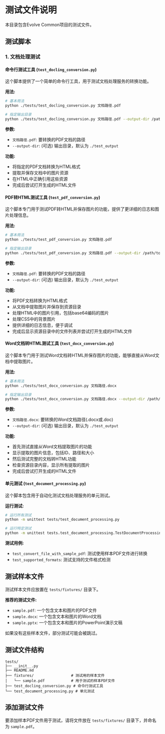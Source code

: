 # 测试文件说明

本目录包含Evolve Common项目的测试文件。

## 测试脚本

### 1. 文档处理测试

#### 命令行测试工具 (`test_docling_conversion.py`)

这个脚本提供了一个简单的命令行工具，用于测试文档处理服务的转换功能。

**用法:**

```bash
# 基本用法
python ./tests/test_docling_conversion.py 文档路径.pdf

# 指定输出目录
python ./tests/test_docling_conversion.py 文档路径.pdf --output-dir /path/to/output
```

**参数:**
- `文档路径.pdf`: 要转换的PDF文档的路径
- `--output-dir`: (可选) 输出目录，默认为 `./test_output`

**功能:**
- 将指定的PDF文档转换为HTML格式
- 提取并保存文档中的图片资源
- 在HTML中正确引用这些资源
- 完成后尝试打开生成的HTML文件

#### PDF转HTML测试工具 (`test_pdf_conversion.py`)

这个脚本专门用于测试PDF转HTML并保存图片的功能，提供了更详细的日志和图片处理信息。

**用法:**

```bash
# 基本用法
python ./tests/test_pdf_conversion.py 文档路径.pdf

# 指定输出目录
python ./tests/test_pdf_conversion.py 文档路径.pdf --output-dir /path/to/output
```

**参数:**
- `文档路径.pdf`: 要转换的PDF文档的路径
- `--output-dir`: (可选) 输出目录，默认为 `./test_output`

**功能:**
- 将PDF文档转换为HTML格式
- 从文档中提取图片并保存到资源目录
- 处理HTML中的图片引用，包括base64编码的图片
- 处理CSS中的背景图片
- 提供详细的日志信息，便于调试
- 完成后显示资源目录中的文件列表并尝试打开生成的HTML文件

#### Word文档转HTML测试工具 (`test_docx_conversion.py`)

这个脚本专门用于测试Word文档转HTML并保存图片的功能，能够直接从Word文档中提取图片。

**用法:**

```bash
# 基本用法
python ./tests/test_docx_conversion.py 文档路径.docx

# 指定输出目录
python ./tests/test_docx_conversion.py 文档路径.docx --output-dir /path/to/output
```

**参数:**
- `文档路径.docx`: 要转换的Word文档路径(.docx或.doc)
- `--output-dir`: (可选) 输出目录，默认为 `./test_output`

**功能:**
- 首先测试直接从Word文档提取图片的功能
- 显示提取的图片信息，包括ID、路径和大小
- 然后测试完整的文档转HTML功能
- 检查资源目录内容，显示所有提取的图片
- 完成后尝试打开生成的HTML文件

#### 单元测试 (`test_document_processing.py`)

这个脚本包含用于自动化测试文档处理服务的单元测试。

**运行测试:**

```bash
# 运行所有测试
python -m unittest tests/test_document_processing.py

# 运行特定测试
python -m unittest tests.test_document_processing.TestDocumentProcessing.test_supported_formats
```

**测试用例:**
- `test_convert_file_with_sample_pdf`: 测试使用样本PDF文件进行转换
- `test_supported_formats`: 测试支持的文件格式检测

## 测试样本文件

测试样本文件应放置在 `tests/fixtures/` 目录下。

**推荐的测试文件:**
- `sample.pdf`: 一个包含文本和图片的PDF文件
- `sample.docx`: 一个包含文本和图片的Word文档
- `sample.pptx`: 一个包含文本和图片的PowerPoint演示文稿

如果没有这些样本文件，部分测试可能会被跳过。

## 测试文件结构

```
tests/
├── __init__.py
├── README.md
├── fixtures/                 # 测试用的样本文件
│   └── sample.pdf            # 用于测试的样本PDF文件
├── test_docling_conversion.py # 命令行测试工具
└── test_document_processing.py # 单元测试
```

## 添加测试文件

要添加样本PDF文件用于测试，请将文件放在 `tests/fixtures/` 目录下，并命名为 `sample.pdf`。 